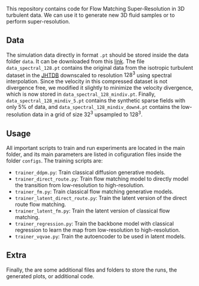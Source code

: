 This repository contains code for Flow Matching Super-Resolution in 3D turbulent data. We can use it to generate new 3D fluid samples or to perform super-resolution.

## Data

The simulation data directly in format `.pt` should be stored inside the data folder `data`. It can be downloaded from this [link](https://syncandshare.lrz.de/getlink/fiC6ZnSbgVPwsmpPE8mQqi/). The file `data_spectral_128.pt` contains the original data from the isotropic turbulent dataset in the [JHTDB](https://turbulence.pha.jhu.edu/Forced_isotropic_turbulence.aspx) downscaled to resolution $128^3$ using spectral interpolation. Since the velocity in this compressed dataset is not divergence free, we modified it slightly to minimize the velocity divergence, which is now stored in `data_spectral_128_mindiv.pt`. Finally, `data_spectral_128_mindiv_5.pt` contains the synthetic sparse fields with only 5% of data, and `data_spectral_128_mindiv_down4.pt` contains the low-resolution data in a grid of size $32^3$ upsampled to $128^3$. 

## Usage

All important scripts to train and run experiments are located in the main folder, and its main parameters are listed in cofiguration files inside the folder `configs`. The training scripts are:

- `trainer_ddpm.py`: Train classical diffusion generative models.
- `trainer_direct_route.py`: Train flow matching model to directly model the transition from low-resolution to high-resolution.
- `trainer_fm.py`: Train classical flow matching generative models.
- `trainer_latent_direct_route.py`: Train the latent version of the direct route flow matching.
- `trainer_latent_fm.py`: Train the latent version of classical flow matching.
- `trainer_regression.py`: Train the backbone model with classical regression to learn the map from low-resolution to high-resolution.
- `trainer_vqvae.py`: Train the autoencoder to be used in latent models.

## Extra

Finally, the are some additional files and folders to store the runs, the generated plots, or additional code.